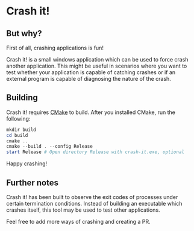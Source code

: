 # Crash it!

## But why?
First of all, crashing applications is fun!

Crash it! is a small windows application which can be used to force crash another 
application. This might be useful in scenarios where you want to test whether your 
application is capable of catching crashes or if an external program is capable of 
diagnosing the nature of the crash.

## Building
Crash it! requires [CMake](https://cmake.org/) to build.
After you installed CMake, run the following:
```powershell
mkdir build
cd build
cmake ..
cmake --build . --config Release
start Release # Open directory Release with crash-it.exe, optional
```

Happy crashing!

## Further notes
Crash it! has been built to observe the exit codes of processes under certain 
termination conditions. Instead of building an executable which crashes itself, 
this tool may be used to test other applications.

Feel free to add more ways of crashing and creating a PR.
